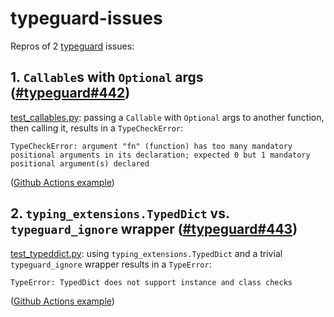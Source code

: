 # typeguard-issues
Repros of 2 [typeguard] issues:

## 1. `Callable`s with `Optional` args ([#typeguard#442](https://github.com/agronholm/typeguard/issues/442))

[test_callables.py](src/test_callables.py): passing a `Callable` with `Optional` args to another function, then calling it, results in a `TypeCheckError`:

```
TypeCheckError: argument "fn" (function) has too many mandatory positional arguments in its declaration; expected 0 but 1 mandatory positional argument(s) declared
```

([Github Actions example][GHA callable])

## 2. `typing_extensions.TypedDict` vs. `typeguard_ignore` wrapper ([#typeguard#443](https://github.com/agronholm/typeguard/issues/443))
[test_typeddict.py](src/test_typeddict.py): using `typing_extensions.TypedDict` and a trivial `typeguard_ignore` wrapper results in a `TypeError`:

```
TypeError: TypedDict does not support instance and class checks
```
([Github Actions example][GHA typeddict])

[typeguard]: https://github.com/agronholm/typeguard
[GHA callable]: https://github.com/ryan-williams/typeguard-issues/actions/runs/8367660052/job/22910449378#step:6:92
[GHA typeddict]: https://github.com/ryan-williams/typeguard-issues/actions/runs/8367660052/job/22910449378#step:6:121
